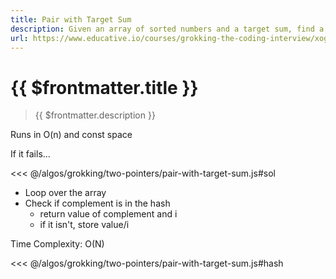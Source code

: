 ```yaml
---
title: Pair with Target Sum
description: Given an array of sorted numbers and a target sum, find a pair in the array whose sum is equal to the given target. Write a function to return the indices of the two numbers (i.e. the pair) such that they add up to the given target.
url: https://www.educative.io/courses/grokking-the-coding-interview/xog6q15W9GP
---
```


# {{ $frontmatter.title }}

> {{ $frontmatter.description }}

Runs in O(n) and const space

If it fails...

<<< @/algos/grokking/two-pointers/pair-with-target-sum.js#sol

- Loop over the array
- Check if complement is in the hash
  - return value of complement and i
  - if it isn't, store value/i

Time Complexity: O(N)

<<< @/algos/grokking/two-pointers/pair-with-target-sum.js#hash
